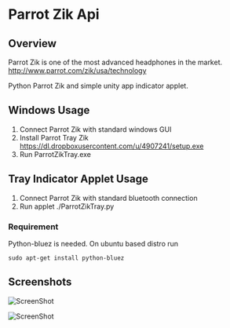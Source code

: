 Parrot Zik Api
========

## Overview

Parrot Zik is one of the most advanced headphones in the market. 
http://www.parrot.com/zik/usa/technology


Python Parrot Zik and simple unity app indicator applet.

## Windows Usage

1. Connect Parrot Zik with standard windows GUI
2. Install Parrot Tray Zik
https://dl.dropboxusercontent.com/u/4907241/setup.exe
3. Run ParrotZikTray.exe

## Tray Indicator Applet Usage

1. Connect Parrot Zik with standard bluetooth connection 
2. Run applet ./ParrotZikTray.py

### Requirement

Python-bluez is needed. On ubuntu based distro run

````
sudo apt-get install python-bluez
````

## Screenshots

![ScreenShot](https://dl.dropboxusercontent.com/u/4907241/ParrotZikTray.png "Unity App Indicator Applet")

![ScreenShot](https://dl.dropboxusercontent.com/u/4907241/traywin32.png "Windows tray utility")

